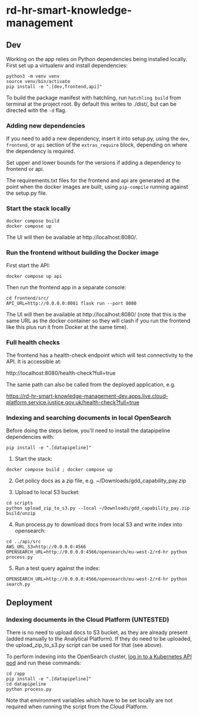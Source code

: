 # rd-hr-smart-knowledge-management

## Dev

Working on the app relies on Python dependencies being installed locally. First set up a virtualenv and install 
dependencies:

```
python3 -m venv venv
source venv/bin/activate
pip install -e ".[dev,frontend,api]"
```

To build the package manifest with hatchling, run `hatchling build` from
terminal at the project root. By default this writes to ./dist/, but can be
directed with the `-d` flag.

### Adding new dependencies

If you need to add a new dependency, insert it into setup.py, using the `dev`, `frontend`, or `api` section of 
the `extras_require` block, depending on where the dependency is required.

Set upper and lower bounds for the versions if adding a dependency to frontend or api.

The requirements.txt files for the frontend and api are generated at the point when the docker images are built, using
`pip-compile` running against the setup.py file.

### Start the stack locally

```
docker compose build
docker compose up
```

The UI will then be available at http://localhost:8080/.

### Run the frontend without building the Docker image

First start the API:

```
docker compose up api
```

Then run the frontend app in a separate console:

```
cd frontend/src/
API_URL=http://0.0.0.0:8081 flask run --port 8080
```

The UI will then be available at http://localhost:8080/ (note that this is the same URL as the docker container so
they will clash if you run the frontend like this plus run it from Docker at the same time).

### Full health checks

The frontend has a health-check endpoint which will test connectivity to the API. It is accessible at:

http://localhost:8080/health-check?full=true

The same path can also be called from the deployed application, e.g.

https://rd-hr-smart-knowledge-management-dev.apps.live.cloud-platform.service.justice.gov.uk/health-check?full=true

### Indexing and searching documents in local OpenSearch

Before doing the steps below, you'll need to install the datapipeline dependencies with:

```
pip install -e ".[datapipeline]"
```

1. Start the stack:

```
docker compose build ; docker compose up
```

2. Get policy docs as a zip file, e.g. ~/Downloads/gdd_capability_pay.zip

3. Upload to local S3 bucket:

```
cd scripts
python upload_zip_to_s3.py --local ~/Downloads/gdd_capability_pay.zip build/unzip
```

4. Run process.py to download docs from local S3 and write index into opensearch:

```
cd ../api/src
AWS_URL_S3=http://0.0.0.0:4566 OPENSEARCH_URL=http://0.0.0.0:4566/opensearch/eu-west-2/rd-hr python process.py
```

5. Run a test query against the index:

```
OPENSEARCH_URL=http://0.0.0.0:4566/opensearch/eu-west-2/rd-hr python search.py
```

## Deployment

### Indexing documents in the Cloud Platform (UNTESTED)

There is no need to upload docs to S3 bucket, as they are already present (added manually to the Analytical Platform).
If they do need to be uploaded, the upload_zip_to_s3.py script can be used for that (see above).

To perform indexing into the OpenSearch cluster, 
[log in to a Kubernetes API pod](https://dsdmoj.atlassian.net/wiki/spaces/HRE/pages/5057576974/Running+scripts+on+pods+in+the+Cloud+Platform) 
and run these commands:

```
cd /app
pip install -e ".[datapipeline]"
cd datapipeline
python process.py
```

Note that environment variables which have to be set locally are not required when running the script from the 
Cloud Platform.
